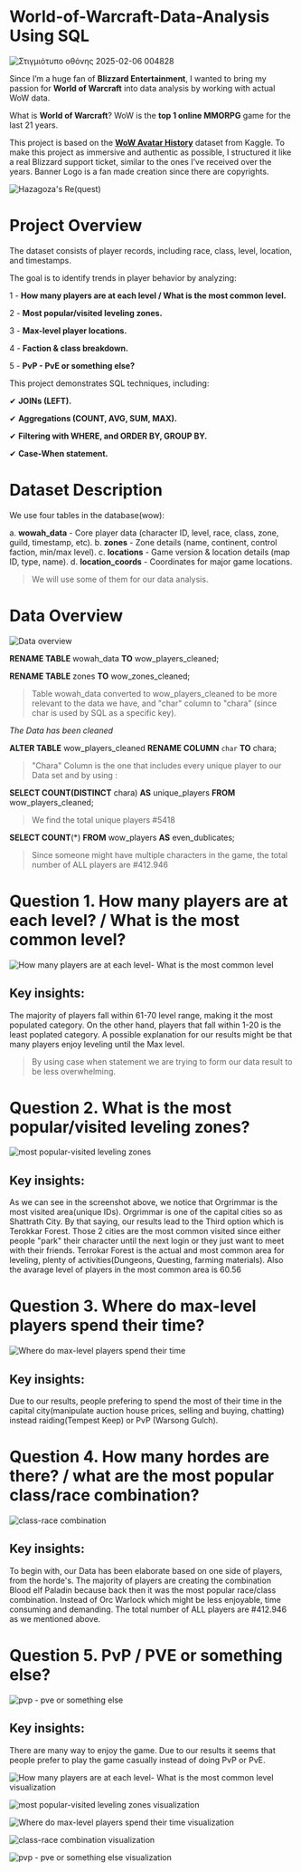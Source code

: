 # World-of-Warcraft-Data-Analysis Using SQL
![Στιγμιότυπο οθόνης 2025-02-06 004828](https://github.com/user-attachments/assets/43b6c76e-01f1-4503-86b3-d17b815e2efa)

Since I’m a huge fan of __Blizzard Entertainment__, I wanted to bring my passion for __World of Warcraft__ into data analysis by working with actual WoW data.

What is __World of Warcraft__? WoW is the __top 1 online MMORPG__ game for the last 21 years. 

This project is based on the __[WoW Avatar History](https://www.kaggle.com/datasets/mylesoneill/warcraft-avatar-history)__ dataset from Kaggle.
To make this project as immersive and authentic as possible, I structured it like a real Blizzard support ticket, similar to the ones I’ve received over the years.
Banner Logo is a fan made creation since there are copyrights.

![Hazagoza's Re(quest)](https://github.com/user-attachments/assets/bdd72537-b5ee-4787-be64-94cecfe7e13d)


# Project Overview
The dataset consists of player records, including race, class, level, location, and timestamps.

The goal is to identify trends in player behavior by analyzing:


1 - __How many players are at each level / What is the most common level.__


2 - __Most popular/visited leveling zones.__


3 - __Max-level player locations.__


4 - __Faction & class breakdown.__


5 - __PvP - PvE or something else?__



This project demonstrates SQL techniques, including:


✔ __JOINs (LEFT).__


✔ __Aggregations (COUNT, AVG, SUM, MAX).__


✔ __Filtering with WHERE, and ORDER BY, GROUP BY.__


✔ __Case-When statement.__

# Dataset Description
We use four tables in the database(wow):

a. __wowah_data__ - Core player data (character ID, level, race, class, zone, guild, timestamp, etc).
b. __zones__ - Zone details (name, continent, control faction, min/max level).
c. __locations__ - Game version & location details (map ID, type, name).
d. __location_coords__ - Coordinates for major game locations.

>We will use some of them for our data analysis.

# Data Overview

![Data overview](https://github.com/user-attachments/assets/4746a0c2-5e9e-4566-a15e-af2f20cf9822)

__RENAME TABLE__ wowah_data __TO__ wow_players_cleaned;

__RENAME TABLE__ zones __TO__ wow_zones_cleaned;

>Table wowah_data converted to wow_players_cleaned to be more relevant to the data we have, and "char" column to "chara" (since char is used by SQL as a specific key).

*The Data has been cleaned*

__ALTER TABLE__ wow_players_cleaned 
__RENAME COLUMN__ `char` __TO__ chara;

>"Chara" Column is the one that includes every unique player to our Data set and by using :

__SELECT COUNT(DISTINCT__ chara) __AS__ unique_players
__FROM__ wow_players_cleaned;

>We find the total unique players #5418

__SELECT COUNT__(*) __FROM__ wow_players __AS__ even_dublicates;

>Since someone might have multiple characters in the game, the total number of ALL players are #412.946

# Question 1.	How many players are at each level? / What is the most common level?

![How many players are at each level- What is the most common level](https://github.com/user-attachments/assets/5ea9f038-58e1-4ea8-87fc-7c5fc8f51cdf)


Key insights: 
-
The majority of players fall within 61-70 level range, making it the most populated category.
On the other hand, players that fall within 1-20 is the least poplated category.
A possible explanation for our results might be that many players enjoy leveling until the Max level.
>By using case when statement we are trying to form our data result to be less overwhelming.

# Question 2. What is the most popular/visited leveling zones?

![most popular-visited leveling zones](https://github.com/user-attachments/assets/8dff320a-6f2d-4b92-be56-76eeffea362b)

Key insights:
-
As we can see in the screenshot above, we notice that Orgrimmar is the most visited area(unique IDs). Orgrimmar is one of the capital cities so as Shattrath City. By that saying, our results lead to the Third option which is Terokkar Forest.
Those 2 cities are the most common visited since either people "park" their character until the next login or they just want to meet with their friends. Terrokar Forest is the actual and most common area for leveling, plenty of activities(Dungeons, Questing, farming materials). Also the avarage level of players in the most common area is 60.56

# Question 3. Where do max-level players spend their time?

![Where do max-level players spend their time](https://github.com/user-attachments/assets/a7a6ff14-edf8-43ab-b74e-797fe7f524d5)


Key insights:
-
Due to our results, people prefering to spend the most of their time in the capital city(manipulate auction house prices, selling and buying, chatting) instead raiding(Tempest Keep) or PvP (Warsong Gulch).

# Question 4. How many hordes are there? / what are the most popular class/race combination?

![class-race combination](https://github.com/user-attachments/assets/1215572f-342d-4f00-a023-ab3c2592cb34)


Key insights:
-
To begin with, our Data has been elaborate based on one side of players, from the horde's. The majority of players are creating the combination Blood elf Paladin because back then it was the most popular race/class combination. Instead of Orc Warlock which might be less enjoyable, time consuming and demanding. The total number of ALL players are #412.946 as we mentioned above.

# Question 5. PvP / PVE or something else?

![pvp - pve or something else](https://github.com/user-attachments/assets/842ba2a4-99ba-4d24-961d-0a09a9e3312f)


Key insights:
-
There are many way to enjoy the game. Due to our results it seems that people prefer to play the game casually instead of doing PvP or PvE.



![How many players are at each level- What is the most common level visualization](https://github.com/user-attachments/assets/e260f68c-0d9f-46e3-8f58-b9e98edb093d)


![most popular-visited leveling zones visualization](https://github.com/user-attachments/assets/fcc7b29c-46b2-4086-8796-e92bce28d731)


![Where do max-level players spend their time visualization](https://github.com/user-attachments/assets/59408808-9aaa-4182-ac21-b911ae527fd1)


![class-race combination visualization](https://github.com/user-attachments/assets/5badccb3-3b79-437a-9701-de2d0d416d8f)


![pvp - pve or something else visualization](https://github.com/user-attachments/assets/58ab1c22-e864-4031-919a-439627197a35)
